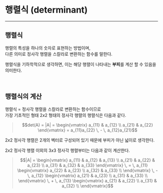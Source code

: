 # **행렬식 (determinant)**

---

## **행렬식**
행렬의 특성을 하나의 숫자로 표현하는 방법이며,  
다른 의미로 정사각 행렬을 스칼라로 변환하는 함수를 말한다.

행렬식을 기하학적으로 생각하면, 이는 해당 행렬이 나타내는 **부피**를 계산 할 수 있음을 의미한다.

<br>

## **행렬식의 계산**

행렬식 $=$ 정사각 행렬을 스칼라로 변환하는 함수이므로  
가장 기초적인 형태 $2x2$ 형태의 정사각 행렬의 행렬식은 다음과 같다.
> ```math
> det(A) = |A| =
> \begin{vmatrix} a_{11} & a_{12} \\ a_{21} & a_{22} \end{vmatrix}
> = a_{11}a_{22} \, - \, a_{12}a_{21}
> ```

$2x2$ 정사각 행렬은 2개의 벡터로 구성되어 있기 때문에 부피가 아닌 넓이로 생각한다.  

$2x2$ 정사각 행렬 이외의 $3x3$ 정사각 행렬부터는 다음과 같이 계산한다.
> ```math
> |A| =
> \begin{vmatrix}
> a_{11} & a_{12} & a_{13} \\
> a_{21} & a_{22} & a_{23} \\
> a_{31} & a_{32} & a_{33}
> \end{vmatrix}
> \, = \, a_{11}
> \begin{vmatrix}
> a_{22} & a_{23} \\
> a_{32} & a_{33} \\
> \end{vmatrix}
> \, - \, a_{12}
> \begin{vmatrix}
> a_{21} & a_{23} \\
> a_{31} & a_{33} \\
> \end{vmatrix}
> \, + \, a_{13}
> \begin{vmatrix}
> a_{21} & a_{22} \\
> a_{31} & a_{32} \\
> \end{vmatrix}
>```